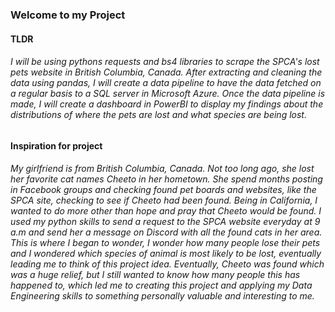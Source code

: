 ### Welcome to my Project
#### TLDR
###### I will be using pythons requests and bs4 libraries to scrape the SPCA's lost pets website in British Columbia, Canada. After extracting and cleaning the data using pandas, I will create a data pipeline to have the data fetched on a regular basis to a SQL server in Microsoft Azure. Once the data pipeline is made, I will create a dashboard in PowerBI to display my findings about the distributions of where the pets are lost and what species are being lost.

#### Inspiration for project
###### My girlfriend is from British Columbia, Canada. Not too long ago, she lost her favorite cat names Cheeto in her hometown. She spend months posting in Facebook groups and checking found pet boards and websites, like the SPCA site, checking to see if Cheeto had been found. Being in California, I wanted to do more other than hope and pray that Cheeto would be found. I used my python skills to send a request to the SPCA website everyday at 9 a.m and send her a message on Discord with all the found cats in her area. This is where I began to wonder, I wonder how many people lose their pets and I wondered which species of animal is most likely to be lost, eventually leading me to think of this project idea. Eventually, Cheeto was found which was a huge relief, but I still wanted to know how many people this has happened to, which led me to creating this project and applying my Data Engineering skills to something personally valuable and interesting to me.